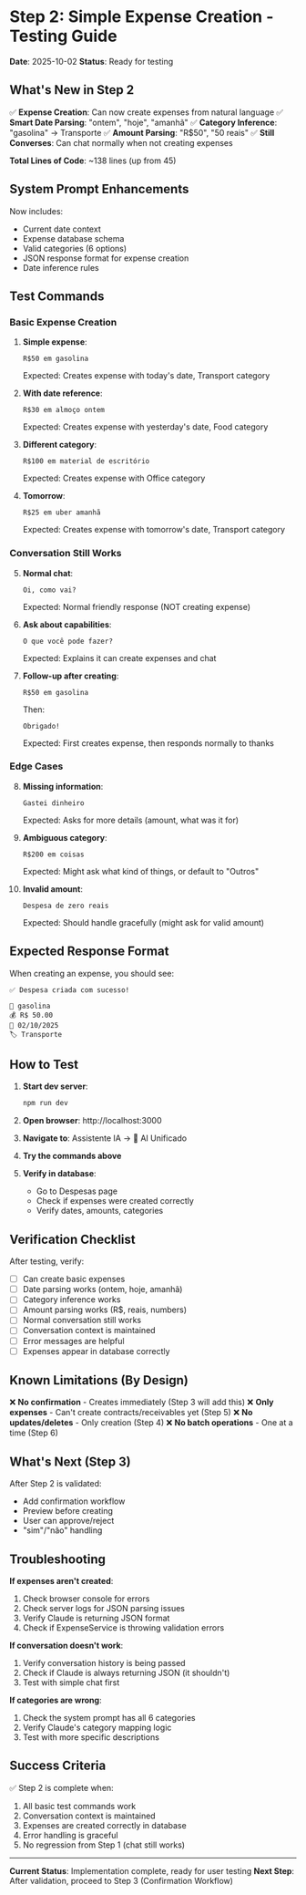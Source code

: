 # Step 2: Simple Expense Creation - Testing Guide

**Date**: 2025-10-02
**Status**: Ready for testing

## What's New in Step 2

✅ **Expense Creation**: Can now create expenses from natural language
✅ **Smart Date Parsing**: "ontem", "hoje", "amanhã"
✅ **Category Inference**: "gasolina" → Transporte
✅ **Amount Parsing**: "R$50", "50 reais"
✅ **Still Converses**: Can chat normally when not creating expenses

**Total Lines of Code**: ~138 lines (up from 45)

## System Prompt Enhancements

Now includes:
- Current date context
- Expense database schema
- Valid categories (6 options)
- JSON response format for expense creation
- Date inference rules

## Test Commands

### Basic Expense Creation

1. **Simple expense**:
   ```
   R$50 em gasolina
   ```
   Expected: Creates expense with today's date, Transport category

2. **With date reference**:
   ```
   R$30 em almoço ontem
   ```
   Expected: Creates expense with yesterday's date, Food category

3. **Different category**:
   ```
   R$100 em material de escritório
   ```
   Expected: Creates expense with Office category

4. **Tomorrow**:
   ```
   R$25 em uber amanhã
   ```
   Expected: Creates expense with tomorrow's date, Transport category

### Conversation Still Works

5. **Normal chat**:
   ```
   Oi, como vai?
   ```
   Expected: Normal friendly response (NOT creating expense)

6. **Ask about capabilities**:
   ```
   O que você pode fazer?
   ```
   Expected: Explains it can create expenses and chat

7. **Follow-up after creating**:
   ```
   R$50 em gasolina
   ```
   Then:
   ```
   Obrigado!
   ```
   Expected: First creates expense, then responds normally to thanks

### Edge Cases

8. **Missing information**:
   ```
   Gastei dinheiro
   ```
   Expected: Asks for more details (amount, what was it for)

9. **Ambiguous category**:
   ```
   R$200 em coisas
   ```
   Expected: Might ask what kind of things, or default to "Outros"

10. **Invalid amount**:
    ```
    Despesa de zero reais
    ```
    Expected: Should handle gracefully (might ask for valid amount)

## Expected Response Format

When creating an expense, you should see:

```
✅ Despesa criada com sucesso!

📝 gasolina
💰 R$ 50.00
📅 02/10/2025
🏷️ Transporte
```

## How to Test

1. **Start dev server**:
   ```bash
   npm run dev
   ```

2. **Open browser**: http://localhost:3000

3. **Navigate to**: Assistente IA → 🚀 AI Unificado

4. **Try the commands above**

5. **Verify in database**:
   - Go to Despesas page
   - Check if expenses were created correctly
   - Verify dates, amounts, categories

## Verification Checklist

After testing, verify:
- [ ] Can create basic expenses
- [ ] Date parsing works (ontem, hoje, amanhã)
- [ ] Category inference works
- [ ] Amount parsing works (R$, reais, numbers)
- [ ] Normal conversation still works
- [ ] Conversation context is maintained
- [ ] Error messages are helpful
- [ ] Expenses appear in database correctly

## Known Limitations (By Design)

❌ **No confirmation** - Creates immediately (Step 3 will add this)
❌ **Only expenses** - Can't create contracts/receivables yet (Step 5)
❌ **No updates/deletes** - Only creation (Step 4)
❌ **No batch operations** - One at a time (Step 6)

## What's Next (Step 3)

After Step 2 is validated:
- Add confirmation workflow
- Preview before creating
- User can approve/reject
- "sim"/"não" handling

## Troubleshooting

**If expenses aren't created**:
1. Check browser console for errors
2. Check server logs for JSON parsing issues
3. Verify Claude is returning JSON format
4. Check if ExpenseService is throwing validation errors

**If conversation doesn't work**:
1. Verify conversation history is being passed
2. Check if Claude is always returning JSON (it shouldn't)
3. Test with simple chat first

**If categories are wrong**:
1. Check the system prompt has all 6 categories
2. Verify Claude's category mapping logic
3. Test with more specific descriptions

## Success Criteria

✅ Step 2 is complete when:
1. All basic test commands work
2. Conversation context is maintained
3. Expenses are created correctly in database
4. Error handling is graceful
5. No regression from Step 1 (chat still works)

---

**Current Status**: Implementation complete, ready for user testing
**Next Step**: After validation, proceed to Step 3 (Confirmation Workflow)
